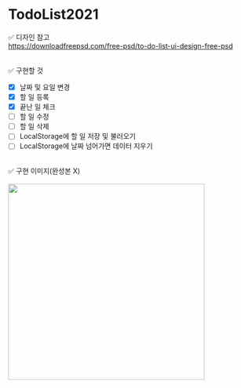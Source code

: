 # TodoList2021

✅ 디자인 참고 <br/>
https://downloadfreepsd.com/free-psd/to-do-list-ui-design-free-psd
<br/><br/>

✅ 구현할 것 <br/>

- [x] 날짜 및 요일 변경
- [x] 할 일 등록
- [x] 끝난 일 체크
- [ ] 할 일 수정
- [ ] 할 일 삭제
- [ ] LocalStorage에 할 일 저장 및 불러오기
- [ ] LocalStorage에 날짜 넘어가면 데이터 지우기
      <br/>
      <br/>

✅ 구현 이미지(완성본 X)<br/><br/>
<img src="https://user-images.githubusercontent.com/50460114/120278787-ac161500-c2f0-11eb-9315-983f3d7316bc.png" width="400px"/>
